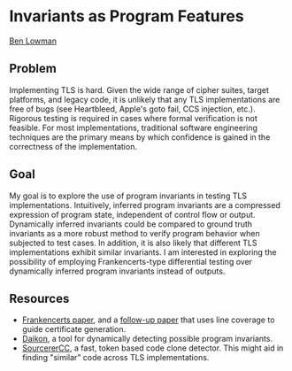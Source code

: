 # Invariants as Program Features

[Ben Lowman](https://www.github.com/lowmanb94/invariants-as-features)

## Problem

Implementing TLS is hard. Given the wide range of cipher suites, target platforms, and legacy code, it is unlikely that any TLS implementations are free of bugs (see Heartbleed, Apple's goto fail, CCS injection, etc.). Rigorous testing is required in cases where formal verification is not feasible. For most implementations, traditional software engineering techniques are the primary means by which confidence is gained in the correctness of the implementation.

## Goal

My goal is to explore the use of program invariants in testing TLS implementations. Intuitively, inferred program invariants are a compressed expression of program state, independent of control flow or output. Dynamically inferred invariants could be compared to ground truth invariants as a more robust method to verify program behavior when subjected to test cases. In addition, it is also likely that different TLS implementations exhibit similar invariants. I am interested in exploring the possibility of employing Frankencerts-type differential testing over dynamically inferred program invariants instead of outputs.

## Resources

* [Frankencerts paper](https://www.cs.utexas.edu/~shmat/shmat_oak14.pdf), and a [follow-up paper](http://stap.sjtu.edu.cn/images/c/ca/Mucert.pdf) that uses line coverage to guide certificate generation.
* [Daikon](https://plse.cs.washington.edu/daikon/), a tool for dynamically detecting possible program invariants.
* [SourcererCC](https://github.com/Mondego/SourcererCC), a fast, token based code clone detector. This might aid in finding "similar" code across TLS implementations. 
